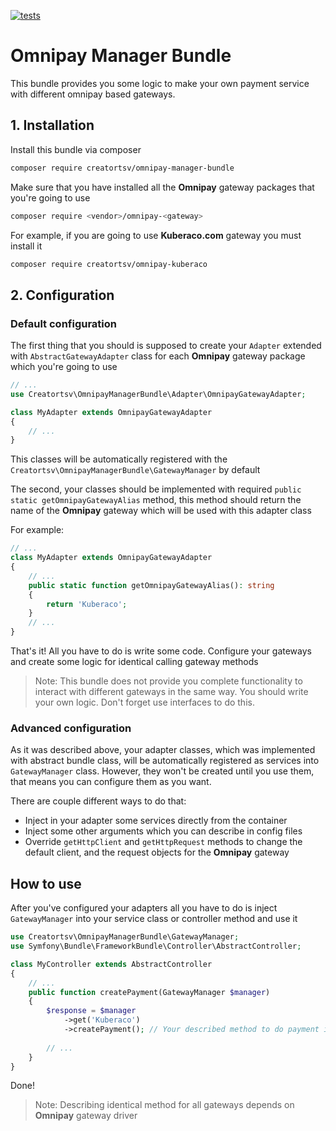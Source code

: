 [![tests](https://github.com/creatortsv/omnipay-manager-bundle/actions/workflows/php.yml/badge.svg?branch=main)](https://github.com/creatortsv/omnipay-manager-bundle/actions/workflows/php.yml)

# Omnipay Manager Bundle

This bundle provides you some logic to make your own payment service with different omnipay based gateways.

## 1. Installation
Install this bundle via composer
```bash
composer require creatortsv/omnipay-manager-bundle
```
Make sure that you have installed all the **Omnipay** gateway packages that you're going to use
```bash
composer require <vendor>/omnipay-<gateway>
```
For example, if you are going to use **Kuberaco.com** gateway you must install it
```bash
composer require creatortsv/omnipay-kuberaco
```

## 2. Configuration
### Default configuration
The first thing that you should is supposed to create your ```Adapter``` extended with ```AbstractGatewayAdapter``` class for each **Omnipay** gateway package which you're going to use

```php
// ...
use Creatortsv\OmnipayManagerBundle\Adapter\OmnipayGatewayAdapter;

class MyAdapter extends OmnipayGatewayAdapter
{
    // ...
}
```
This classes will be automatically registered with the ```Creatortsv\OmnipayManagerBundle\GatewayManager``` by default

The second, your classes should be implemented with required ```public static getOmnipayGatewayAlias``` method, this method should return the name of the **Omnipay** gateway which will be used with this adapter class

For example:
```php
// ...
class MyAdapter extends OmnipayGatewayAdapter
{
    // ...
    public static function getOmnipayGatewayAlias(): string
    {
        return 'Kuberaco';
    }
    // ...
}
```
That's it! All you have to do is write some code. Configure your gateways and create some logic for identical calling gateway methods 

> Note: This bundle does not provide you complete functionality to interact with different gateways in the same way. You should write your own logic. Don't forget use interfaces to do this.

### Advanced configuration
As it was described above, your adapter classes, which was implemented with abstract bundle class, will be automatically registered as services into ```GatewayManager``` class.
However, they won't be created until you use them, that means you can configure them as you want.

There are couple different ways to do that:

- Inject in your adapter some services directly from the container
- Inject some other arguments which you can describe in config files
- Override ```getHttpClient``` and ```getHttpRequest``` methods to change the default client, and the request objects for the **Omnipay** gateway

## How to use
After you've configured your adapters all you have to do is inject ```GatewayManager``` into your service class or controller method and use it

```php
use Creatortsv\OmnipayManagerBundle\GatewayManager;
use Symfony\Bundle\FrameworkBundle\Controller\AbstractController;

class MyController extends AbstractController
{
    // ...
    public function createPayment(GatewayManager $manager)
    {
        $response = $manager
            ->get('Kuberaco')
            ->createPayment(); // Your described method to do payment in the same way for different gateways
        
        // ...
    }
}
```
Done!

> Note: Describing identical method for all gateways depends on **Omnipay** gateway driver

